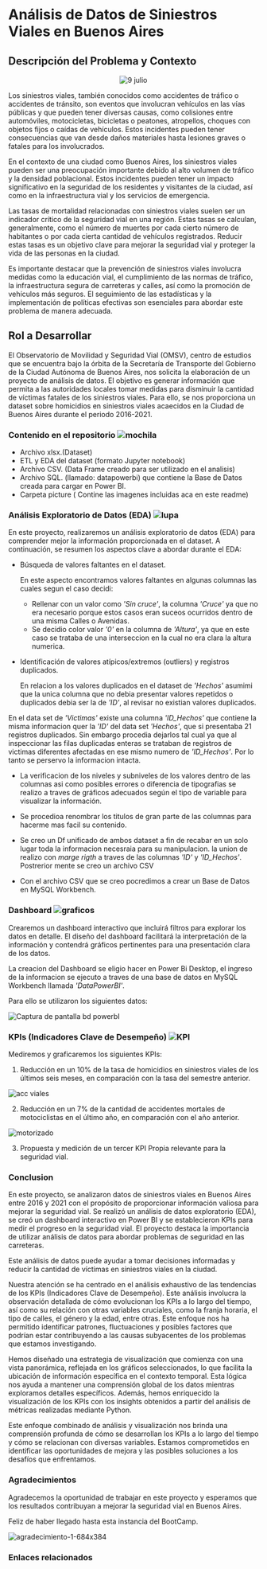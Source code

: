 # Análisis de Datos de Siniestros Viales en Buenos Aires


## Descripción del Problema y Contexto
<p align="center">
  <img src="https://github.com/jcchmd29/ProyectoII_Individual_JC/assets/118317736/840fccfc-f8d2-4fa6-891e-d9b3b2bcb4bc" alt="9 julio">
</p>

Los siniestros viales, también conocidos como accidentes de tráfico o accidentes de tránsito, son eventos que involucran vehículos en las vías públicas y que pueden tener diversas causas, como colisiones entre automóviles, motocicletas, bicicletas o peatones, atropellos, choques con objetos fijos o caídas de vehículos. Estos incidentes pueden tener consecuencias que van desde daños materiales hasta lesiones graves o fatales para los involucrados.

En el contexto de una ciudad como Buenos Aires, los siniestros viales pueden ser una preocupación importante debido al alto volumen de tráfico y la densidad poblacional. Estos incidentes pueden tener un impacto significativo en la seguridad de los residentes y visitantes de la ciudad, así como en la infraestructura vial y los servicios de emergencia.

Las tasas de mortalidad relacionadas con siniestros viales suelen ser un indicador crítico de la seguridad vial en una región. Estas tasas se calculan, generalmente, como el número de muertes por cada cierto número de habitantes o por cada cierta cantidad de vehículos registrados. Reducir estas tasas es un objetivo clave para mejorar la seguridad vial y proteger la vida de las personas en la ciudad.

Es importante destacar que la prevención de siniestros viales involucra medidas como la educación vial, el cumplimiento de las normas de tráfico, la infraestructura segura de carreteras y calles, así como la promoción de vehículos más seguros. El seguimiento de las estadísticas y la implementación de políticas efectivas son esenciales para abordar este problema de manera adecuada.

## Rol a Desarrollar

El Observatorio de Movilidad y Seguridad Vial (OMSV), centro de estudios que se encuentra bajo la órbita de la Secretaría de Transporte del Gobierno de la Ciudad Autónoma de Buenos Aires, nos solicita la elaboración de un proyecto de análisis de datos. El objetivo es generar información que permita a las autoridades locales tomar medidas para disminuir la cantidad de víctimas fatales de los siniestros viales. Para ello, se nos proporciona un dataset sobre homicidios en siniestros viales acaecidos en la Ciudad de Buenos Aires durante el periodo 2016-2021.

### Contenido en el repositorio  ![mochila](https://github.com/jcchmd29/ProyectoII_Individual_JC/assets/118317736/4ccd9f9c-c4d2-45d2-bd8f-6ef55df6c7df)

* Archivo xlsx.(Dataset)
* ETL y EDA del dataset (formato Jupyter notebook)
* Archivo CSV. (Data Frame creado para ser utilizado en el analisis)
* Archivo SQL. (llamado: datapowerbi) que contiene la Base de Datos creada para cargar en Power BI.
* Carpeta picture ( Contine las imagenes incluidas aca en este readme)



### Análisis Exploratorio de Datos (EDA) ![lupa](https://github.com/jcchmd29/ProyectoII_Individual_JC/assets/118317736/9bc74d8f-a127-4442-8c97-283ff480bb9d)



En este proyecto, realizaremos un análisis exploratorio de datos (EDA) para comprender mejor la información proporcionada en el dataset. A continuación, se resumen los aspectos clave a abordar durante el EDA:

- Búsqueda de valores faltantes en el dataset.
	
	En este aspecto encontramos valores faltantes en algunas columnas las cuales segun el caso decidi:
	
	* Rellenar con un valor como *'Sin cruce'*, la columna *'Cruce'* ya que no era necesario porque estos casos 	  eran suceos ocurridos dentro de una misma Calles o Avenidas.
	* Se decidio color valor *'0'* en la columna de *'Altura'*, ya que en este caso se trataba de una 	  	  interseccion en la cual no era clara la altura numerica.


- Identificación de valores atípicos/extremos (outliers) y registros duplicados.

	En relacion a los valores duplicados en el dataset de *'Hechos'* asumimi que la unica columna que no debia presentar valores repetidos o duplicados debia ser la de *'ID'*, al revisar no existian valores duplicados. 

En el data set de *'Victimas'* existe una columna *'ID_Hechos'* que contiene la misma informacion quer la *'ID'* del data set *'Hechos'*, que si presentaba 21 registros duplicados. Sin embargo procedia  dejarlos tal cual ya que al inspeccionar las filas duplicadas enteras se trataban de registros de victimas diferentes afectadas en ese mismo numero de *'ID_Hechos'*. Por lo tanto se perservo la informacion intacta.


- La verificacion de los niveles y subniveles de los valores dentro de las columnas asi como posibles errores o diferencia de tipografias se realizo a traves de gráficos adecuados según el tipo de variable para visualizar la información.

- Se procedioa renombrar los titulos de gran parte de las columnas para hacerme mas facil su contenido.

- Se creo un Df unificado de ambos dataset a fin de recabar en un solo lugar toda la informacion necesraia para su manipulacion. la union de realizo con *marge rigth* a traves de las columnas *'ID'* y *'ID_Hechos'*. Postrerior mente se creo un archivo CSV

- Con el archivo CSV que se creo pocredimos a crear un Base de Datos en MySQL Workbench.
  


### Dashboard  ![graficos](https://github.com/jcchmd29/ProyectoII_Individual_JC/assets/118317736/49bfa7e2-a398-4fb1-9ebc-691c9e56c047)


Crearemos un dashboard interactivo que incluirá filtros para explorar los datos en detalle. El diseño del dashboard facilitará la interpretación de la información y contendrá gráficos pertinentes para una presentación clara de los datos.

La creacion del Dashboard se eligio hacer en Power Bi Desktop, el ingreso de la informacion se ejecuto a traves de una base de datos en MySQL Workbench llamada *'DataPowerBI'*.

Para ello se utilizaron los siguientes datos:
	
![Captura de pantalla bd powerbI](https://github.com/jcchmd29/ProyectoII_Individual_JC/assets/118317736/643d6b86-fd71-4f78-ab98-bbee10161316)




### KPIs (Indicadores Clave de Desempeño)  ![KPI](https://github.com/jcchmd29/ProyectoII_Individual_JC/assets/118317736/6894b625-f636-4fc8-9289-dd1d612da8ec)


Mediremos y graficaremos los siguientes KPIs:

1. Reducción en un 10% de la tasa de homicidios en siniestros viales de los últimos seis meses, en comparación con la tasa del semestre anterior.


![acc viales](https://github.com/jcchmd29/ProyectoII_Individual_JC/assets/118317736/6ec22ac2-5153-42ee-8fdd-9b35559c3c13)

 
2. Reducción en un 7% de la cantidad de accidentes mortales de motociclistas en el último año, en comparación con el año anterior.

![motorizado](https://github.com/jcchmd29/ProyectoII_Individual_JC/assets/118317736/61f68a02-99bf-45a4-abae-948d3bdf4c53)

3. Propuesta y medición de un tercer KPI Propia relevante para la seguridad vial.




### Conclusion

En este proyecto, se analizaron datos de siniestros viales en Buenos Aires entre 2016 y 2021 con el propósito de proporcionar información valiosa para mejorar la seguridad vial. Se realizó un análisis de datos exploratorio (EDA), se creó un dashboard interactivo en Power BI y se establecieron KPIs para medir el progreso en la seguridad vial. El proyecto destaca la importancia de utilizar análisis de datos para abordar problemas de seguridad en las carreteras.

Este análisis de datos puede ayudar a tomar decisiones informadas y reducir la cantidad de víctimas en siniestros viales en la ciudad.

Nuestra atención se ha centrado en el análisis exhaustivo de las tendencias de los KPIs (Indicadores Clave de Desempeño). Este análisis involucra la observación detallada de cómo evolucionan los KPIs a lo largo del tiempo, así como su relación con otras variables cruciales, como la franja horaria, el tipo de calles, el género y la edad, entre otras. Este enfoque nos ha permitido identificar patrones, fluctuaciones y posibles factores que podrían estar contribuyendo a las causas subyacentes de los problemas que estamos investigando.

Hemos diseñado una estrategia de visualización que comienza con una vista panorámica, reflejada en los gráficos seleccionados, lo que facilita la ubicación de información específica en el contexto temporal. Esta lógica nos ayuda a mantener una comprensión global de los datos mientras exploramos detalles específicos. Además, hemos enriquecido la visualización de los KPIs con los insights obtenidos a partir del análisis de métricas realizadas mediante Python.

Este enfoque combinado de análisis y visualización nos brinda una comprensión profunda de cómo se desarrollan los KPIs a lo largo del tiempo y cómo se relacionan con diversas variables. Estamos comprometidos en identificar las oportunidades de mejora y las posibles soluciones a los desafíos que enfrentamos.

### Agradecimientos

Agradecemos la oportunidad de trabajar en este proyecto y esperamos que los resultados contribuyan a mejorar la seguridad vial en Buenos Aires.

Feliz de haber llegado hasta esta instancia del BootCamp.



![agradecimiento-1-684x384](https://github.com/jcchmd29/ProyectoII_Individual_JC/assets/118317736/3696d156-cf7f-49ec-8846-410bf9fda4a3)

### Enlaces relacionados 

